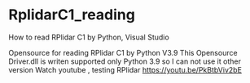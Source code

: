 # RplidarC1_reading
How to read RPlidar C1 by Python, Visual Studio 


Opensource for reading RPlidar C1 by Python V3.9
This Opensource Driver.dll is writen supported only Python 3.9 so I can not use it other version
Watch youtube , testing RPlidar
https://youtu.be/PkBtbViv2bE

